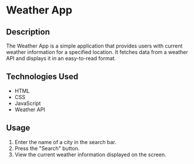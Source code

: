 
# Weather App

## Description

The Weather App is a simple application that provides users with current weather information for a specified location. It fetches data from a weather API and displays it in an easy-to-read format.

## Technologies Used
- HTML
- CSS
- JavaScript
- Weather API


## Usage
1. Enter the name of a city  in the search bar.
2. Press the "Search" button.
3. View the current weather information displayed on the screen.
